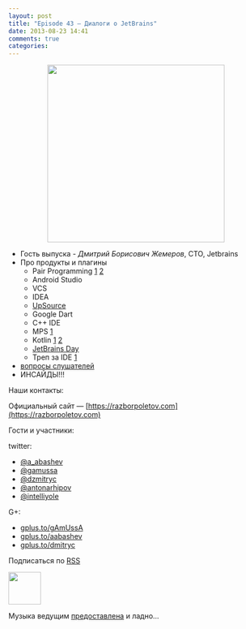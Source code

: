 ```yaml
---
layout: post
title: "Episode 43 — Диалоги о JetBrains"
date: 2013-08-23 14:41
comments: true
categories: 
---
```


<div class="separator" style="clear: both; text-align: center;">
<a href="https://razborpoletov.com/images/razbor_43_text.jpg" imageanchor="1" style="margin-left: 1em; margin-right: 1em;"><img border="0" height="350" src="https://razborpoletov.com/images/razbor_43_text.jpg" width="350" /></a>
</div>

* Гость выпуска - *Дмитрий Борисович Жемеров*, CTO, Jetbrains
* Про продукты и плагины
	*  Pair Programming [1](https://floobits.com/) [2](http://codeinterview.me/)
	* Android Studio
	* VCS
	* IDEA
	* [UpSource](https://upsource.jetbrains.com/)
	* Google Dart
	* C++ IDE
	* MPS [1](http://mbeddr.wordpress.com/) 
	* Kotlin [1](http://johnlindquist.com/) [2](http://icfpc2013.cloudapp.net/)
	* [JetBrains Day](http://www.jetbrains.com/jetbrainsday/)
	* Треп за IDE [1](http://www.youtube.com/watch?v=xAP8CSMEwZ8)
*  [вопросы слушателей](https://plus.google.com/117481599451076280717/posts/AKtJC1bZZnT)
*  ИНСАЙДЫ!!!

Наши контакты:

Официальный сайт — [https://razborpoletov.com](https://razborpoletov.com)

Гости и участники:

twitter: 

 * [@a_abashev](https://twitter.com/#!/a_abashev) 
 * [@gamussa](https://twitter.com/#!/gamussa)
 * [@dzmitryc](https://twitter.com/#!/dzmitryc)
 * [@antonarhipov](https://twitter.com/#!/antonarhipov)
 * [@intelliyole](https://twitter.com/intelliyole)

G+:

 * [gplus.to/gAmUssA](http://gplus.to/gAmUssA) 
 * [gplus.to/aabashev](http://gplus.to/aabashev) 
 * [gplus.to/dmitryc](http://gplus.to/dmitryc)

<!-- player goes here-->

<audio preload="none">
   <source src="http://traffic.libsyn.com/razborpoletov/razbor_43.mp3" type="audio/mp3" />
   Your browser does not support the audio tag.
</audio>

Подписаться по [RSS](http://feeds.feedburner.com/razbor-podcast)

<!-- episode file link goes here-->
<a href="http://traffic.libsyn.com/razborpoletov/razbor_43.mp3" imageanchor="1" style="clear: left; margin-bottom: 1em; margin-left: auto; margin-right: 2em;"><img border="0" height="64" src="http://2.bp.blogspot.com/-qkfh8Q--dks/T0gixAMzuII/AAAAAAAAHD0/O5LbF3vvBNQ/s200/1330127522_mp3.png" width="64" /></a>

Музыка ведущим [предоставлена](http://www.audiobank.fm/single-music/27/111/More-And-Less/) и ладно...
